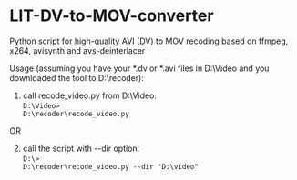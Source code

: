 LIT-DV-to-MOV-converter
=======================

Python script for high-quality AVI (DV) to MOV recoding based on ffmpeg, x264, avisynth and avs-deinterlacer

Usage (assuming you have your *.dv or *.avi files in D:\Video and you downloaded the tool to D:\recoder):

1) call recode_video.py from D:\Video:<br>
<code>D:\\Video> D:\recoder\recode_video.py</code>

OR

2) call the script with --dir option:<br>
<code>D:\\> D:\recoder\recode_video.py --dir "D:\video"</code>
